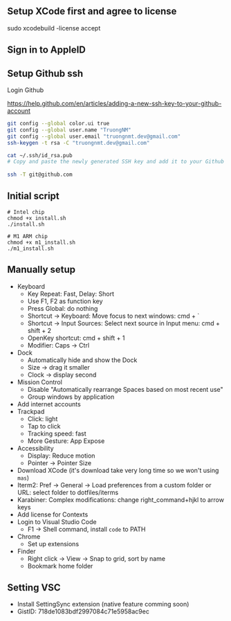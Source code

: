 ## Setup XCode first and agree to license
sudo xcodebuild -license accept

## Sign in to AppleID

## Setup Github ssh
Login Github

https://help.github.com/en/articles/adding-a-new-ssh-key-to-your-github-account

```bash
git config --global color.ui true
git config --global user.name "TruongNM"
git config --global user.email "truongnmt.dev@gmail.com"
ssh-keygen -t rsa -C "truongnmt.dev@gmail.com"

cat ~/.ssh/id_rsa.pub
# Copy and paste the newly generated SSH key and add it to your Github account: https://github.com/settings/ssh"
  
ssh -T git@github.com
```

## Initial script

```
# Intel chip
chmod +x install.sh
./install.sh

# M1 ARM chip
chmod +x m1_install.sh
./m1_install.sh
```

## Manually setup
- Keyboard
  - Key Repeat: Fast, Delay: Short
  - Use F1, F2 as function key
  - Press Global: do nothing
  - Shortcut -> Keyboard: Move focus to next windows: cmd + `
  - Shortcut -> Input Sources: Select next source in Input menu: cmd + shift + 2
  - OpenKey shortcut: cmd + shift + 1
  - Modifier: Caps -> Ctrl
- Dock
  - Automatically hide and show the Dock
  - Size -> drag it smaller
  - Clock -> display second
- Mission Control
  - Disable "Automatically rearrange Spaces based on most recent use"
  - Group windows by application
- Add internet accounts
- Trackpad
  - Click: light
  - Tap to click
  - Tracking speed: fast
  - More Gesture: App Expose
- Accessibility
  - Display: Reduce motion
  - Pointer -> Pointer Size
- Download XCode (it's download take very long time so we won't using `mas`)
- Iterm2: Pref -> General -> Load preferences from a custom folder or URL: select folder to dotfiles/iterms
- Karabiner: Complex modifications: change right_command+hjkl to arrow keys
- Add license for Contexts
- Login to Visual Studio Code
  - F1 -> Shell command, install `code` to PATH
- Chrome
  - Set up extensions
- Finder
  - Right click -> View -> Snap to grid, sort by name
  - Bookmark home folder

## Setting VSC
- Install SettingSync extension (native feature comming soon)
- GistID: 718de1083bdf2997084c71e5958ac9ec
